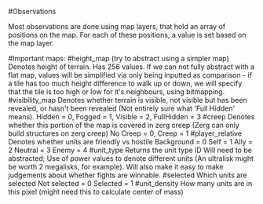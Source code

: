 #Observations

Most observations are done using map layers, that hold an array of positions on the map. For each of these positions, a value is set based on the map layer.

#Important maps: 
 #height\_map (try to abstract using a simpler map)
   Denotes height of terrain. Has 256 values. If we can not fully abstract with 
   a flat map, values will be simplified via only being inputted as comparison -   if a tile has too much height difference to walk up or down, we will specify    that the tile is too high or low for it's neighbours, using bitmapping. 
 #visibility\_map 
   Denotes whether terrain is visible, not visible but has been revealed, or 
   hasn't been revealed (Not entirely sure what 'Full Hidden' means).
   Hidden = 0,
   Fogged = 1,
   Visible = 2,
   FullHidden = 3 
 #creep
   Denotes whether this portion of the map is covered in zerg creep (Zerg can 
   only build structures on zerg creep)
   No Creep = 0,
   Creep = 1
 #player\_relative
   Denotes whether units are friendly vs hostile
   Background = 0
   Self = 1
   Ally = 2
   Neutral = 3
   Enemy = 4
 #unit\_type Returns the unit type ID
   Will need to be abstracted; Use of power values to denote different units 
   (An ultralisk might be worth 2 megalisks, for example). Will also make it 
   easy to make judgements about whether fights are winnable. 
 #selected Which units are selected
   Not selected = 0
   Selected = 1
 #unit\_density How many units are in this pixel (might need this to calculate
   center of mass)
  



